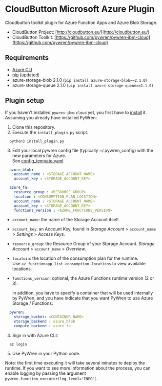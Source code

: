 # CloudButton Microsoft Azure Plugin
Cloudbutton toolkit plugin for Azure Function Apps and Azure Blob Storage.

- CloudButton Project: [http://cloudbutton.eu/](http://cloudbutton.eu/)
- CloudButton Toolkit: [https://github.com/pywren/pywren-ibm-cloud](https://github.com/pywren/pywren-ibm-cloud)

## Requirements

 - [Azure CLI](https://docs.microsoft.com/en-us/cli/azure/install-azure-cli?view=azure-cli-latest)
 - [pip](https://pypi.org/project/pip/) (updated)
 - azure-storage-blob 2.1.0 (`pip install azure-storage-blob==2.1.0`)
 - azure-storage-queue 2.1.0 (`pip install azure-storage-queue==2.1.0`)
 
## Plugin setup

If you haven't installed `pywren-ibm-cloud` yet, you first have to [install](https://github.com/pywren/pywren-ibm-cloud/blob/master/README.md#pywren-setup) it.\
Assuming you already have installed PyWren:

  1. Clone this repository.
  2. Execute the `install_plugin.py` script. 
```
  python3 install_plugin.py
```
  3. Edit your local pywren config file (typically ~/.pywren_config)
     with the new parameters for Azure.\
     See [config_tempate.yaml](/config_template.yaml)
```yaml
  azure_blob:
    account_name : <STORAGE_ACCOUNT_NAME>
    account_key : <STORAGE_ACCOUNT_KEY>

  azure_fa:
    resource_group : <RESOURCE_GROUP>
    location : <CONSUMPTION_PLAN_LOCATION>
    account_name : <STORAGE_ACCOUNT_NAME>
    account_key : <STORAGE_ACCOUNT_KEY>
    functions_version : <AZURE_FUNCTIONS_VERSION>
```
   - `account_name`: the name of the Storage Account itself.
   - `account_key`: an Account Key, found in *Storage Account* > `account_name` > *Settings* > *Access Keys*.
   - `resource_group`: the Resource Group of your Storage Account. *Storage Account* > `account_name` > *Overview*.
   - `locatoin`: the location of the consumption plan for the runtime. \
      Use `az functionapp list-consumption-locations` to view available locations.
   - `functions_version`: optional, the Azure Functions runtime version (2 or 3).
      
      In addition, you have to specify a container that will be used internally by PyWren, and you have indicate that you want PyWren to use Azure Storage / Functions:     
```yaml
  pywren:
    storage_bucket: <CONTAINER_NAME>
    storage_backend : azure_blob
    compute_backend : azure_fa
```
  4. Sign in with Azure CLI:
```
  az login
```
  5. Use PyWren in your Python code.
  
Note: the first time executing it will take several minutes to deploy the runtime. If you want to see more information about the process, you can enable logging by passing the argument `pywren.function_executor(log_level='INFO')`.

